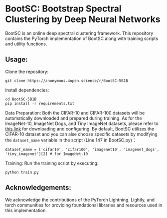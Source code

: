 # BootSC: Bootstrap Spectral Clustering by Deep Neural Networks

BootSC is an online deep spectral clustering framework. This repository contains the PyTorch implementation of BootSC along with training scripts and utility functions.

## Usage:

Clone the repository:

    git clone https://anonymous.4open.science/r/BootSC-5B1B
    
Install dependencies:

    cd BootSC-5B1B
    pip install -r requirements.txt

Data Preparation: 
Both the CIFAR-10 and CIFAR-100 datasets will be automatically downloaded and prepared during training. 
As for the ImageNet-10, ImageNet Dogs, and Tiny ImageNet datasets, please refer to [this link](https://github.com/XLearning-SCU/2021-AAAI-CC) for downloading and configuring.
By default, BootSC utilizes the CIFAR-10 dataset and you can alse choose specific datasets by modifying the `dataset_name` variable in the script (Line 147 in BootSC.py)：
````
dataset_name = ['cifar10', 'cifar100', 'imagenet10', 'imagenet_dogs', 'tiny_imagenet'][2] # for ImageNet-10
````


Training: Run the training script by executing:

    python train.py

## Acknowledgements:
We acknowledge the contributions of the PyTorch Lightning, Lightly, and torch communities for providing foundational libraries and resources used in this implementation.
